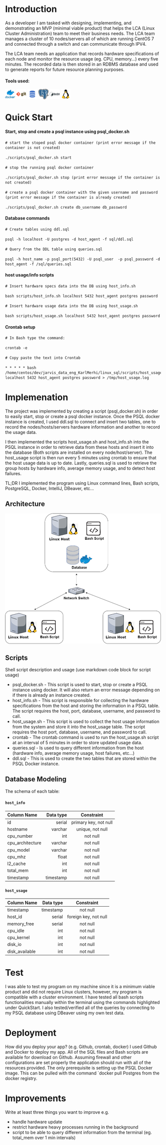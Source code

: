 # Introduction
As a developer I am tasked with designing, implementing, and demonstrating an MVP (minimal viable product) that helps the LCA (Linux Cluster Administration) team to meet their business needs. The LCA team manages a cluster of 10 nodes/servers all of which are running CentOS 7 and connected through a switch and can communicate through IPV4. 

The LCA team needs an application that records hardware specifications of each node and monitor the resource usage (eg. CPU, memory...) every five minutes. The recorded data is then stored in an RDBMS database and used to generate reports for future resource planning purposes.

#### Tools used:
<img height="32" width="32" src="./assets/docker.png" 
     />
<img height="32" width="32" src="./assets/git.png"/>
<img height="32" width="32" src="./assets/sql.png"/>
<img height="32" width="32" src="./assets/postgresql.png"/>
<img height="32" width="32" src="./assets/bash.png"/>
<img height="32" width="32" src="./assets/linux.png"/>

# Quick Start
#### Start, stop and create a psql instance using psql_docker.sh
```
# start the stoped psql docker container (print error message if the container is not created)

./scripts/psql_docker.sh start

# stop the running psql docker container 

./scripts/psql_docker.sh stop (print error message if the container is not created)

# create a psql docker container with the given username and password (print error message if the container is already created)

./scripts/psql_docker.sh create db_username db_password
```
#### Database commands
```
# Create tables using ddl.sql

psql -h localhost -U postgres -d host_agent -f sql/ddl.sql

# Query from the DDL table using queries.sql

psql -h host_name -p psql_port(5432) -U psql_user  -p psql_password -d host_agent -f /sql/queries.sql
```
#### host usage/info scripts
```
# Insert hardware specs data into the DB using host_info.sh

bash scripts/host_info.sh localhost 5432 host_agent postgres password

# Insert hardware usage data into the DB using host_usage.sh

bash scripts/host_usage.sh localhost 5432 host_agent postgres password
```
#### Crontab setup
```
# In Bash type the command:

crontab -e

# Copy paste the text into Crontab

* * * * * bash /home/centos/dev/jarvis_data_eng_KarlMerhi/linux_sql/scripts/host_usage.sh localhost 5432 host_agent postgres password > /tmp/host_usage.log
```
# Implemenation
The project was implemented by creating a script (psql_docker.sh) in order to easily start, stop or create a psql docker instance. Once the PSQL docker instance is created, I used ddl.sql to connect and insert two tables, one to record the nodes/hosts/servers hardware information and another to record the usage data. 

I then implemented the scripts host_usage.sh and host_info.sh into the PSQL instance in order to retrieve data from these hosts and insert it into the database (Both scripts are installed on every node/host/server). The host_usage script is then run every 5 minutes using crontab to ensure that the host usage data is up to date. Lastly, queries.sql is used to retrieve the group hosts by hardware info, average memory usage, and to detect host failures.

TL;DR
I implemented the program using Linux command lines, Bash scripts, PostgreSQL, Docker, IntelliJ, DBeaver, etc...

## Architecture
![Architecture Diagram](./assets/ArchitectureDiagram.png)

## Scripts
Shell script description and usage (use markdown code block for script usage)
- psql_docker.sh - This script is used to start, stop or create a PSQL instance using docker. It will also return an error message depending on if there is already an instance created.
- host_info.sh - This script is responsible for collecting the hardware specifications from the host and storing the information in a PSQL table. The script requires the host, port, database, username, and password to call.
- host_usage.sh - This script is used to collect the host usage information from the system and store it into the host_usage table. The script requires the host port, database, username, and password to call.
- crontab - The crontab command is used to run the host_usage.sh script at an interval of 5 minutes in order to store updated usage data.
- queries.sql - Is used to query different information from the host (hardware info, average memory usage, host failures, etc...)
- ddl.sql - This is used to create the two tables that are stored within the PSQL Docker instance.

## Database Modeling
The schema of each table:
#### `host_info`

Column Name | Data type | Constraint
| :--- | ---: | :---:
id  | serial | primary key, not null
hostname  | varchar | unique, not null
cpu_number  | int | not null
cpu_architecture  | varchar | not null
cpu_model  | varchar | not null
cpu_mhz  | float | not null
l2_cache  | int | not null
total_mem  | int | not null
timestamp  | timestamp | not null
#### `host_usage`

Column Name | Data type | Constraint
| :--- | ---: | :---:
timestamp  | timestamp | not null
host_id  | serial | foreign key, not null
memory_free  | serial | not null
cpu_idle  | int | not null
cpu_kernel  | int | not null
disk_io  | int | not null
disk_available  | int | not null

# Test
I was able to test my program on my machine since it is a minimum viable product and did not require Linux clusters, however, my program is compatible with a cluster environment. I have tested all bash scripts functionalities manually within the terminal using the commands highlighted under QuickStart. I also tested/verified all of the queries by connecting to my PSQL database using DBeaver using my own test data. 

# Deployment
How did you deploy your app? (e.g. Github, crontab, docker)
I used Github and Docker to deploy my app. All of the SQL files and Bash scripts are available for download on Github. Assuming firewall and other configurations are set properly the application should run with all of the resources provided. The only prerequisite is setting up the PSQL Docker image. This can be pulled with the command `docker pull Postgres from the docker registry.

# Improvements
Write at least three things you want to improve 
e.g. 
- handle hardware update 
- restrict hardware heavy processes running in the background
- script to be able to query different information from the terminal (eg. total_mem over 1 min intervals)
